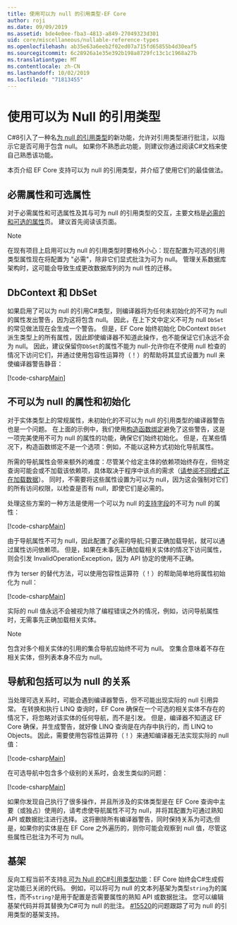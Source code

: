 ```yaml
---
title: 使用可以为 null 的引用类型-EF Core
author: roji
ms.date: 09/09/2019
ms.assetid: bde4e0ee-fba3-4813-a849-27049323d301
uid: core/miscellaneous/nullable-reference-types
ms.openlocfilehash: ab35e63a6eeb2f02ed07a715fd65855b4d30eaf5
ms.sourcegitcommit: 6c28926a1e35e392b198a8729fc13c1c1968a27b
ms.translationtype: MT
ms.contentlocale: zh-CN
ms.lasthandoff: 10/02/2019
ms.locfileid: "71813455"
---
```

# <a name="working-with-nullable-reference-types"></a>使用可以为 Null 的引用类型

C#8引入了一种名[为 null 的引用类型](/dotnet/csharp/tutorials/nullable-reference-types)的新功能，允许对引用类型进行批注，以指示它是否可用于包含 null。 如果你不熟悉此功能，则建议你通过阅读C#文档来使自己熟悉该功能。

本页介绍 EF Core 支持可以为 null 的引用类型，并介绍了使用它们的最佳做法。

## <a name="required-and-optional-properties"></a>必需属性和可选属性

对于必需属性和可选属性及其与可为 null 的引用类型的交互，主要文档是[必需的和可选的属性](xref:core/modeling/required-optional)页。 建议首先阅读该页面。

> [!NOTE]
> 在现有项目上启用可以为 null 的引用类型时要格外小心：现在配置为可选的引用类型属性现在将配置为 "必需"，除非它们显式批注为可为 null。 管理关系数据库架构时，这可能会导致生成更改数据库列的为 null 性的迁移。

## <a name="dbcontext-and-dbset"></a>DbContext 和 DbSet

如果启用了可以为 null 的引用C#类型，则编译器将为任何未初始化的不可为 null 的属性发出警告，因为这将包含 null。 因此，在上下文中定义不可为 null `DbSet`的常见做法现在会生成一个警告。 但是，EF Core 始终初始化 DbContext `DbSet`派生类型上的所有属性，因此即使编译器不知道此操作，也不能保证它们永远不会为 null。 因此，建议保留你`DbSet`的属性不能为 null-允许你在不使用 null 检查的情况下访问它们，并通过使用包容性运算符（！）的帮助将其显式设置为 null 来使编译器警告静音：

[!code-csharp[Main](../../../samples/core/Miscellaneous/NullableReferenceTypes/NullableReferenceTypesContext.cs?name=Context&highlight=3-4)]

## <a name="non-nullable-properties-and-initialization"></a>不可以为 null 的属性和初始化

对于实体类型上的常规属性，未初始化的不可以为 null 的引用类型的编译器警告也是一个问题。 在上面的示例中，我们使用[构造函数绑定](xref:core/modeling/constructors)避免了这些警告，这是一项完美使用不可为 null 的属性的功能，确保它们始终初始化。 但是，在某些情况下，构造函数绑定不是一个选项：例如，不能以这种方式初始化导航属性。

所需的导航属性会带来额外的难度：尽管某个给定主体的依赖项始终存在，但特定查询可能会或不加载该依赖项，具体取决于程序中该点的需求（[请参阅不同模式正在加载数据](xref:core/querying/related-data)）。 同时，不需要将这些属性设置为可以为 null，因为这会强制对它们的所有访问权限，以检查是否有 null，即使它们是必需的。

处理这些方案的一种方法是使用一个可以为 null 的[支持字段](xref:core/modeling/backing-field)的不可为 null 的属性：

[!code-csharp[Main](../../../samples/core/Miscellaneous/NullableReferenceTypes/Order.cs?range=12-17)]

由于导航属性不可为 null，因此配置了必需的导航;只要正确加载导航，就可以通过属性访问依赖项。 但是，如果在未事先正确加载相关实体的情况下访问属性，则会引发 InvalidOperationException，因为 API 协定的使用不正确。

作为 terser 的替代方法，可以使用包容性运算符（！）的帮助简单地将属性初始化为 null：

[!code-csharp[Main](../../../samples/core/Miscellaneous/NullableReferenceTypes/Order.cs?range=19)]

实际的 null 值永远不会被视为除了编程错误之外的情况，例如，访问导航属性时，无需事先正确加载相关实体。

> [!NOTE]
> 包含对多个相关实体的引用的集合导航应始终不可为 null。 空集合意味着不存在相关实体，但列表本身不应为 null。

## <a name="navigating-and-including-nullable-relationships"></a>导航和包括可以为 null 的关系

当处理可选关系时，可能会遇到编译器警告，但不可能出现实际的 null 引用异常。 在转换和执行 LINQ 查询时，EF Core 确保在一个可选的相关实体不存在的情况下，将忽略对该实体的任何导航，而不是引发。 但是，编译器不知道这 EF Core 确保，并生成警告，就好像 LINQ 查询是在内存中执行的，而 LINQ to Objects。 因此，需要使用包容性运算符（！）来通知编译器无法实现实际的 null 值：

[!code-csharp[Main](../../../samples/core/Miscellaneous/NullableReferenceTypes/Program.cs?range=46)]

在可选导航中包含多个级别的关系时，会发生类似的问题：

[!code-csharp[Main](../../../samples/core/Miscellaneous/NullableReferenceTypes/Program.cs?range=36-39&highlight=2)]

如果你发现自己执行了很多操作，并且所涉及的实体类型是在 EF Core 查询中主要（或独占）使用的，请考虑使导航属性不可为 null，并将其配置为可通过熟知 API 或数据批注进行选择。 这将删除所有编译器警告，同时保持关系为可选;但是，如果你的实体是在 EF Core 之外遍历的，则你可能会观察到 null 值，尽管这些属性已批注为不可为 null。

## <a name="scaffolding"></a>基架

反向工程当前不支持[8 可为 Null 的C#引用类型功能](/dotnet/csharp/tutorials/nullable-reference-types)：EF Core 始终会C#生成假定功能已关闭的代码。 例如，可以将可为 null 的文本列基架为类型`string`为的属性，而不`string?`是用于配置是否需要属性的熟知 API 或数据批注。 您可以编辑基架代码并将其替换为C#可为 null 的批注。 [#15520](https://github.com/aspnet/EntityFrameworkCore/issues/15520)的问题跟踪了可为 null 的引用类型的基架支持。
